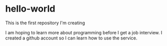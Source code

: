 # hello-world
This is the first repository I'm creating

I am hoping to learn more about programming before I get a job interview. I created a github account so I can learn how to use the service. 
